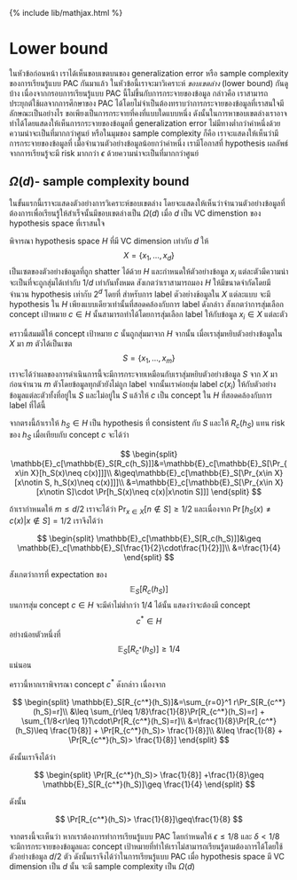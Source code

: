 {% include lib/mathjax.html %}
# Lower bound

ในหัวข้อก่อนหน้า เราได้เห็นขอบเขตบนของ generalization error หรือ sample complexity ของการเรียนรู้แบบ PAC กันมาแล้ว
ในหัวข้อนี้เราจะมาวิเคราะห์ _ขอบเขตล่าง_ (lower bound) กันดูบ้าง เนื่องจากกรอบการเรียนรู้แบบ PAC นี้ไม่ขึ้นกับการกระจายของข้อมูล กล่าวคือ 
เราสามารถประยุกต์ใช้ผลจากการศึกษาของ PAC ได้โดยไม่จำเป็นต้องทราบว่าการกระจายของข้อมูลที่เราสนใจมีลักษณะเป็นอย่างไร
ขอเพียงเป็นการกระจายที่คงที่แบบใดแบบหนึ่ง ดังนั้นในการหาขอบเขตล่างเราอาจทำได้โดยแสดงให้เห็นการกระจายของข้อมูลที่ generalization error ไม่มีทางต่ำกว่าค่าหนึ่งด้วยความน่าจะเป็นที่มากกว่าศูนย์ หรือในมุมของ sample complexity ก็คือ เราจะแสดงให้เห็นว่ามีการกระจายของข้อมูลที่ เมื่อจำนวนตัวอย่างข้อมูลน้อยกว่าค่าหนึ่ง เรามีโอกาสที่ hypothesis ผลลัพธ์จากการเรียนรู้จะมี risk มากกว่า $\epsilon$ ด้วยความน่าจะเป็นที่มากกว่าศูนย์

## $\Omega(d)$- sample complexity bound
ในขั้นแรกนี้เราจะแสดงตัวอย่างการวิเคราะห์ขอบเขตล่าง โดยจะแสดงให้เห็นว่าจำนวนตัวอย่างข้อมูลที่ต้องการเพื่อเรียนรู้ให้สำเร็จนั้นมีขอบเขตล่างเป็น $\Omega(d)$ เมื่อ $d$ เป็น VC dimenstion ของ hypothesis space ที่เราสนใจ

พิจารณา hypothesis space $H$ ที่มี VC dimension เท่ากับ $d$ ให้ $$X=\{x_1,\dots,x_d\}$$ เป็นเซตของตัวอย่างข้อมูลที่ถูก shatter ได้ด้วย $H$ 
และกำหนดให้ตัวอย่างข้อมูล $x_i$ แต่ละตัวมีความน่าจะเป็นที่จะถูกสุ่มได้เท่ากับ $1/d$ เท่ากันทั้งหมด สังเกตว่าเราสามารถมอง $H$ ให้มีขนาดจำกัดโดยมีจำนวน hypothesis เท่ากับ $2^d$ โดยที่ สำหรับการ label ตัวอย่างข้อมูลใน $X$ แต่ละแบบ จะมี hypothesis ใน $H$ เพียงแบบเดียวเท่านั้นที่สอดคล้องกับการ label ดังกล่าว สังเกตว่าการสุ่มเลือก concept เป้าหมาย $c\in H$ นั้นสามารถทำได้โดยการสุ่มเลือก label ให้กับข้อมูล $x_i\in X$ แต่ละตัว

คราวนี้สมมติให้ concept เป้าหมาย $c$ นั้นถูกสุ่มมาจาก $H$ จากนั้น เมื่อเราสุ่มหยิบตัวอย่างข้อมูลใน $X$ มา $m$ ตัวได้เป็นเซต $$S=\{x_1,\dots,x_{m}\}$$ 
เราจะได้ว่าผลของการดำเนินการนี้จะมีการกระจายเหมือนกับเราสุ่มหยิบตัวอย่างข้อมูล $S$ จาก $X$ มาก่อนจำนวน $m$ ตัวโดยข้อมูลทุกตัวยังไม่ถูก label จากนั้นเราค่อยสุ่ม label $c(x_i)$ ให้กับตัวอย่างข้อมูลแต่ละตัวทั้งที่อยู่ใน $S$ และไม่อยู่ใน $S$ แล้วให้ $c$ เป็น concept ใน $H$ ที่สอดคล้องกับการ label ที่ได้นี้

จากตรงนี้ถ้าเราให้ $h_S\in H$ เป็น hypothesis ที่ consistent กับ $S$ และให้ $R_c(h_S)$ แทน risk ของ $h_S$ เมื่อเทียบกับ concept $c$ จะได้ว่า

$$
\begin{split}
\mathbb{E}_c[\mathbb{E}_S[R_c(h_S)]]&=\mathbb{E}_c[\mathbb{E}_S[\Pr_{x\in X}[h_S(x)\neq c(x)]]]\\
&\geq\mathbb{E}_c[\mathbb{E}_S[\Pr_{x\in X}[x\notin S, h_S(x)\neq c(x)]]]\\
&=\mathbb{E}_c[\mathbb{E}_S[\Pr_{x\in X}[x\notin S]\cdot \Pr[h_S(x)\neq c(x)|x\notin S]]]
\end{split}
$$


ถ้าเรากำหนดให้ $m\leq d/2$ เราจะได้ว่า  $\Pr_{x\in X}[n\notin S]\geq 1/2$ และเนื่องจาก 
$\Pr[h_S(x)\neq c(x)|x\notin S]= 1/2$
เราจึงได้ว่า

$$
\begin{split}
\mathbb{E}_c[\mathbb{E}_S[R_c(h_S)]]&\geq \mathbb{E}_c[\mathbb{E}_S[\frac{1}{2}\cdot\frac{1}{2}]]\\
&=\frac{1}{4}
\end{split}
$$

สังเกตว่าการที่ expectation ของ $$\mathbb{E}_S[R_c(h_S)]$$ บนการสุ่ม concept $c\in H$ จะมีค่าไม่ต่ำกว่า $1/4$ ได้นั้น แสดงว่าจะต้องมี concept $$c^*\in H$$ อย่างน้อยตัวหนึ่งที่ $$\mathbb{E}_S[R_{c^*}(h_S)]\geq 1/4$$ แน่นอน

คราวนี้หากเราพิจารณา concept $c^*$ ดังกล่าว เนื่องจาก

$$
\begin{split}
\mathbb{E}_S[R_{c^*}(h_S)]&=\sum_{r=0}^1 r\Pr_S[R_{c^*}(h_S)=r]\\
&\leq \sum_{r\leq 1/8}\frac{1}{8}\Pr[R_{c^*}(h_S)=r] + \sum_{1/8<r\leq 1}1\cdot\Pr[R_{c^*}(h_S)=r]\\
&=\frac{1}{8}\Pr[R_{c^*}(h_S)\leq \frac{1}{8}] + \Pr[R_{c^*}(h_S)> \frac{1}{8}]\\
&\leq \frac{1}{8} + \Pr[R_{c^*}(h_S)> \frac{1}{8}]
\end{split}
$$

ดังนั้นเราจึงได้ว่า

$$
\begin{split}
\Pr[R_{c^*}(h_S)> \frac{1}{8}] +\frac{1}{8}\geq \mathbb{E}_S[R_{c^*}(h_S)]\geq \frac{1}{4}
\end{split}
$$

ดังนั้น

$$
\Pr[R_{c^*}(h_S)> \frac{1}{8}]\geq\frac{1}{8}
$$

จากตรงนี้จะเห็นว่า หากเราต้องการทำการเรียนรู้แบบ PAC โดยกำหนดให้ $\epsilon\leq 1/8$ และ $\delta< 1/8$ จะมีการกระจายของข้อมูลและ concept เป้าหมายที่ทำให้เราไม่สามารถเรียนรู้ตามต้องการได้โดยใช้ตัวอย่างข้อมูล $d/2$ ตัว ดังนั้นเราจึงได้ว่าในการเรียนรู้แบบ PAC เมื่อ hypothesis space มี VC dimension เป็น $d$ นั้น จะมี sample complexity เป็น $\Omega(d)$
